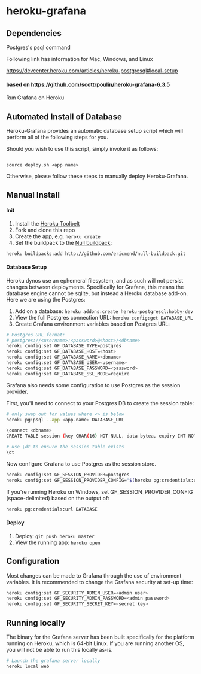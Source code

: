 # heroku-grafana

## Dependencies
Postgres's psql command

Following link has information for Mac, Windows, and Linux

https://devcenter.heroku.com/articles/heroku-postgresql#local-setup

#### based on https://github.com/scottrpoulin/heroku-grafana-6.3.5

Run Grafana on Heroku

## Automated Install of Database

Heroku-Grafana provides an automatic database setup script which will perform all of the following steps for you.

Should you wish to use this script, simply invoke it as follows:

```

source deploy.sh <app name>

```

Otherwise, please follow these steps to manually deploy Heroku-Grafana.


## Manual Install

#### Init

1. Install the [Heroku Toolbelt](https://toolbelt.heroku.com/)
2. Fork and clone this repo
3. Create the app, e.g. `heroku create`
4. Set the buildpack to the [Null buildpack](https://github.com/ericmend/null-buildpack):

```sh
heroku buildpacks:add http://github.com/ericmend/null-buildpack.git
```

#### Database Setup

Heroku dynos use an ephemeral filesystem, and as such will not persist changes between deployments. Specifically for Grafana, this means the database engine cannot be sqlite, but instead a Heroku database add-on. Here we are using the Postgres:

1. Add on a database: `heroku addons:create heroku-postgresql:hobby-dev`
2. View the full Postgres connection URL: `heroku config:get DATABASE_URL`
3. Create Grafana environment variables based on Postgres URL:

```sh
# Postgres URL format:
# postgres://<username>:<password>@<host>/<dbname>
heroku config:set GF_DATABASE_TYPE=postgres
heroku config:set GF_DATABASE_HOST=<host>
heroku config:set GF_DATABASE_NAME=<dbname>
heroku config:set GF_DATABASE_USER=<username>
heroku config:set GF_DATABASE_PASSWORD=<password>
heroku config:set GF_DATABASE_SSL_MODE=require
```

Grafana also needs some configuration to use Postgres as the session provider.

First, you'll need to connect to your Postgres DB to create the session table:

```sh
# only swap out for values where <> is below
heroku pg:psql --app <app-name> DATABASE_URL

\connect <dbname>
CREATE TABLE session (key CHAR(16) NOT NULL, data bytea, expiry INT NOT NULL, PRIMARY KEY (key));

# use \dt to ensure the session table exists
\dt
```

Now configure Grafana to use Postgres as the session store.  

```sh
heroku config:set GF_SESSION_PROVIDER=postgres
heroku config:set GF_SESSION_PROVIDER_CONFIG="$(heroku pg:credentials:url DATABASE | grep dbname | sed -e 's/^[[:space:]]*//' -e 's/[[:space:]]*$//')"
```

If you're running Heroku on Windows, set GF_SESSION_PROVIDER_CONFIG (space-delimited) based on the output of: 

```sh
heroku pg:credentials:url DATABASE
```

#### Deploy

1. Deploy: `git push heroku master`
2. View the running app: `heroku open`

## Configuration

Most changes can be made to Grafana through the use of environment variables. It is recommended to change the Grafana security at set-up time:

```sh
heroku config:set GF_SECURITY_ADMIN_USER=<admin user>
heroku config:set GF_SECURITY_ADMIN_PASSWORD=<admin password>
heroku config:set GF_SECURITY_SECRET_KEY=<secret key>
```

## Running locally

The binary for the Grafana server has been built specifically for the platform running on Heroku, which is 64-bit Linux. If you are running another OS, you will not be able to run this locally as-is.

```sh
# Launch the grafana server locally
heroku local web
```
